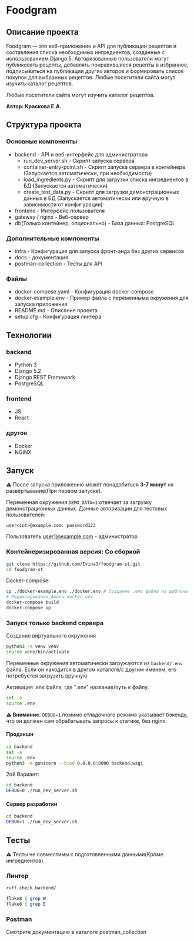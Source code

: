 # Foodgram
## Описание проекта

Foodgram — это веб-приложение и API для публикации рецептов и составления списка необходимых ингредиентов, созданные с использованием Django 5. Авторизованные пользователи могут публиковать рецепты, добавлять понравившиеся рецепты в избранное, подписываться на публикации других авторов и формировать список покупок для выбранных рецептов. Любые посетители сайта могут изучить каталог рецептов.

Любые посетители сайта могут изучить каталог рецептов.

**Автор: Краскова Е.А.**

## Структура проекта

### Основные компоненты
* backend - API и веб-интерфейс для администратора
  * run_dev_server.sh - Скрипт запуска сервера 
  * container-entry-point.sh - Скрипт запуска сервера в контейнере (Запускается автоматически, при необходимости)
  * load_ingredients.py - Скрипт для загрузки списка ингредиентов в БД (Запускается автоматически)
  * create_test_data.py - Скрипт для загрузки демонстрационных данных в БД (Запускается автоматически или вручную в зависимости от конфигурации)
* frontend - Интерфейс пользователя
* gateway / nginx - Веб-сервер
* db(Только контейнер, опционально) - База данных: PostgreSQL

### Дополнительные компоненты
* infra - Конфигурация для запуска фронт-энда без других сервисов
* docs - документация
* postman-collection - Тесты для API

### Файлы
* docker-compose.yaml - Конфигурация docker-compose 
* docker-example.env - Пример файла с переменными окружения для запуска приложения
* README.md - Описание проекта
* setup.cfg - Конфигурация линтера

## Технологии
### backend
* Python 3
* Django 5.2
* Django REST Framework
* PostgreSQL

### frontend
* JS
* React

### другое
* Docker
* NGINX

## Запуск

⚠️ После запуска приложению может понадобиться **3-7 минут** на развёртывание(При первом запуске). 

Переменная окружения ``DEMO_DATA=1`` отвечает за загрузку демонстрационных данных.
Данные авторизации для тестовых пользователей:

``user<int>@example.com: password123``

Пользователь user1@example.com - администратор

### Контейнеризированная версия: Со сборкой
```bash
git clone https://github.com/Ivina3/foodgram-st.git
cd foodgram-st
```

Docker-compose:
```bash
cp ./docker-example.env ./docker.env # Создание .env файла из шаблона
# Редактирование файла docker.env
docker-compose build 
docker-compose up
```

### Запуск только backend сервера
Создание виртуального окружения
```bash
python3 -m venv venv
source venv/bin/activate
```

Переменные окружения автоматически загружаются из ``backend/.env`` файла. 
Если он находится в другом каталоге/с другим именем, его потребуется загрузить вручную

Активация .env файла, где ".env" название/путь к файлу.
```bash
set -a
source .env
```

**⚠️ Внимание.** ``DEBUG=1`` помимо отладочного режима указывает бэкенду, что он должен сам обрабатывать запросы к статике, без nginx.

#### Продакшн
```bash
cd backend
set -a
source .env
python3 -m gunicorn --bind 0.0.0.0:8000 backend.wsgi
```

2ой Вариант:
```bash
cd backend
DEBUG=0 ./run_dev_server.sh
```

#### Сервер разработки

```bash
cd backend
DEBUG=1 ./run_dev_server.sh
```

## Тесты
⚠️ Тесты не совместимы с подготовленными данными(Кроме ингредиентов).  
### Линтер
```bash
ruff check backend/
```

```bash
flake8 | grep W
flake8 | grep E
```
### Postman
Смотрите документацию в каталоге postman_collection
